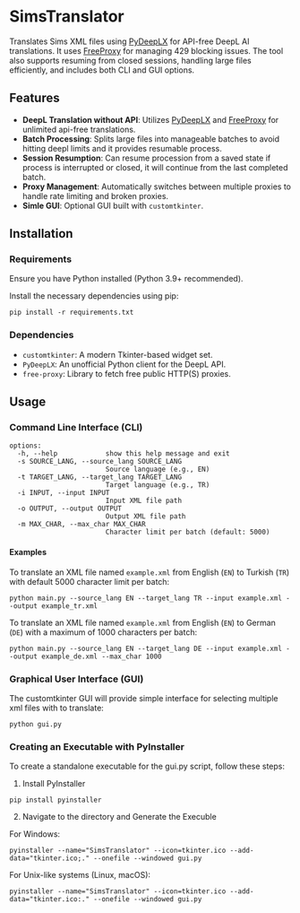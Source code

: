 # SimsTranslator

Translates Sims XML files using [PyDeepLX](https://github.com/OwO-Network/PyDeepLX) for API-free DeepL AI translations. It uses [FreeProxy](https://github.com/jundymek/free-proxy) for managing 429 blocking issues. The tool also supports resuming from closed sessions, handling large files efficiently, and includes both CLI and GUI options.

## Features

- **DeepL Translation without API**: Utilizes [PyDeepLX](https://github.com/OwO-Network/PyDeepLX) and [FreeProxy](https://github.com/jundymek/free-proxy) for unlimited api-free translations.
- **Batch Processing**: Splits large files into manageable batches to avoid hitting deepl limits and it provides resumable process.
- **Session Resumption**: Can resume procession from a saved state if process is interrupted or closed, it will continue from the last completed batch.
- **Proxy Management**: Automatically switches between multiple proxies to handle rate limiting and broken proxies.
- **Simle GUI**: Optional GUI built with `customtkinter`.

## Installation

### Requirements

Ensure you have Python installed (Python 3.9+ recommended).

Install the necessary dependencies using pip:

```
pip install -r requirements.txt
```

### Dependencies

- `customtkinter`: A modern Tkinter-based widget set.
- `PyDeepLX`: An unofficial Python client for the DeepL API.
- `free-proxy`: Library to fetch free public HTTP(S) proxies.

## Usage

### Command Line Interface (CLI)


```
options:
  -h, --help            show this help message and exit
  -s SOURCE_LANG, --source_lang SOURCE_LANG
                        Source language (e.g., EN)
  -t TARGET_LANG, --target_lang TARGET_LANG
                        Target language (e.g., TR)
  -i INPUT, --input INPUT
                        Input XML file path
  -o OUTPUT, --output OUTPUT
                        Output XML file path
  -m MAX_CHAR, --max_char MAX_CHAR
                        Character limit per batch (default: 5000)
```

#### Examples

To translate an XML file named `example.xml` from English (`EN`) to Turkish (`TR`) with default 5000 character limit per batch:

```
python main.py --source_lang EN --target_lang TR --input example.xml --output example_tr.xml
```

To translate an XML file named `example.xml` from English (`EN`) to German (`DE`) with a maximum of 1000 characters per batch:

```
python main.py --source_lang EN --target_lang DE --input example.xml --output example_de.xml --max_char 1000
```

### Graphical User Interface (GUI)

The customtkinter GUI will provide simple interface for selecting multiple xml files with to translate:

```
python gui.py
```

### Creating an Executable with PyInstaller

To create a standalone executable for the gui.py script, follow these steps:

1. Install PyInstaller

```
pip install pyinstaller
```

2. Navigate to the directory and Generate the Execuble

For Windows:
```
pyinstaller --name="SimsTranslator" --icon=tkinter.ico --add-data="tkinter.ico;." --onefile --windowed gui.py
```

For Unix-like systems (Linux, macOS):

```
pyinstaller --name="SimsTranslator" --icon=tkinter.ico --add-data="tkinter.ico:." --onefile --windowed gui.py
```

